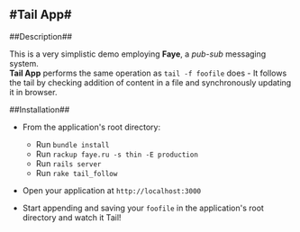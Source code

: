 #Tail App#
--------------

##Description##

This is a very simplistic demo employing **Faye**, a _pub-sub_ messaging system.   
**Tail App** performs the same operation as `tail -f foofile` does - It follows the tail by checking addition of content in a file and synchronously updating it in browser.   

##Installation##

* From the application's root directory:
  * Run `bundle install`    
  * Run `rackup faye.ru -s thin -E production `    
  * Run `rails server`   
  * Run `rake tail_follow`

* Open your application at `http://localhost:3000`   
* Start appending and saving your `foofile` in the application's root directory and watch it Tail!


